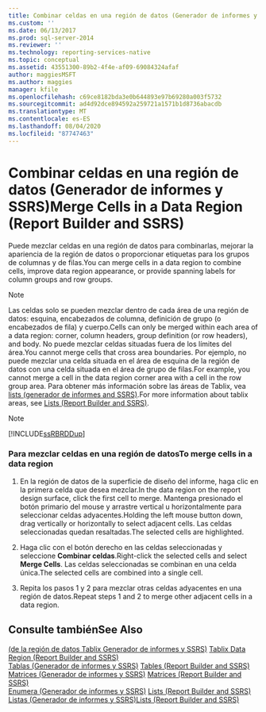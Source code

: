 ```yaml
---
title: Combinar celdas en una región de datos (Generador de informes y SSRS) | Microsoft Docs
ms.custom: ''
ms.date: 06/13/2017
ms.prod: sql-server-2014
ms.reviewer: ''
ms.technology: reporting-services-native
ms.topic: conceptual
ms.assetid: 43551300-89b2-4f4e-af09-69084324afaf
author: maggiesMSFT
ms.author: maggies
manager: kfile
ms.openlocfilehash: c69ce8182bda3e0b644893e97b69280a003f5732
ms.sourcegitcommit: ad4d92dce894592a259721a1571b1d8736abacdb
ms.translationtype: MT
ms.contentlocale: es-ES
ms.lasthandoff: 08/04/2020
ms.locfileid: "87747463"
---
```

# <a name="merge-cells-in-a-data-region-report-builder-and-ssrs"></a><span data-ttu-id="03f7e-102">Combinar celdas en una región de datos (Generador de informes y SSRS)</span><span class="sxs-lookup"><span data-stu-id="03f7e-102">Merge Cells in a Data Region (Report Builder and SSRS)</span></span>
  <span data-ttu-id="03f7e-103">Puede mezclar celdas en una región de datos para combinarlas, mejorar la apariencia de la región de datos o proporcionar etiquetas para los grupos de columnas y de filas.</span><span class="sxs-lookup"><span data-stu-id="03f7e-103">You can merge cells in a data region to combine cells, improve data region appearance, or provide spanning labels for column groups and row groups.</span></span>  
  
> [!NOTE]  
>  <span data-ttu-id="03f7e-104">Las celdas solo se pueden mezclar dentro de cada área de una región de datos: esquina, encabezados de columna, definición de grupo (o encabezados de fila) y cuerpo.</span><span class="sxs-lookup"><span data-stu-id="03f7e-104">Cells can only be merged within each area of a data region: corner, column headers, group definition (or row headers), and body.</span></span> <span data-ttu-id="03f7e-105">No puede mezclar celdas situadas fuera de los límites del área.</span><span class="sxs-lookup"><span data-stu-id="03f7e-105">You cannot merge cells that cross area boundaries.</span></span> <span data-ttu-id="03f7e-106">Por ejemplo, no puede mezclar una celda situada en el área de esquina de la región de datos con una celda situada en el área de grupo de filas.</span><span class="sxs-lookup"><span data-stu-id="03f7e-106">For example, you cannot merge a cell in the data region corner area with a cell in the row group area.</span></span> <span data-ttu-id="03f7e-107">Para obtener más información sobre las áreas de Tablix, vea [lists &#40;generador de informes and SSRS&#41;](tables-matrices-and-lists-report-builder-and-ssrs.md).</span><span class="sxs-lookup"><span data-stu-id="03f7e-107">For more information about tablix areas, see [Lists &#40;Report Builder and SSRS&#41;](tables-matrices-and-lists-report-builder-and-ssrs.md).</span></span>  
  
> [!NOTE]  
>  [!INCLUDE[ssRBRDDup](../../includes/ssrbrddup-md.md)]  
  
### <a name="to-merge-cells-in-a-data-region"></a><span data-ttu-id="03f7e-108">Para mezclar celdas en una región de datos</span><span class="sxs-lookup"><span data-stu-id="03f7e-108">To merge cells in a data region</span></span>  
  
1.  <span data-ttu-id="03f7e-109">En la región de datos de la superficie de diseño del informe, haga clic en la primera celda que desea mezclar.</span><span class="sxs-lookup"><span data-stu-id="03f7e-109">In the data region on the report design surface, click the first cell to merge.</span></span> <span data-ttu-id="03f7e-110">Mantenga presionado el botón primario del mouse y arrastre vertical u horizontalmente para seleccionar celdas adyacentes.</span><span class="sxs-lookup"><span data-stu-id="03f7e-110">Holding the left mouse button down, drag vertically or horizontally to select adjacent cells.</span></span> <span data-ttu-id="03f7e-111">Las celdas seleccionadas quedan resaltadas.</span><span class="sxs-lookup"><span data-stu-id="03f7e-111">The selected cells are highlighted.</span></span>  
  
2.  <span data-ttu-id="03f7e-112">Haga clic con el botón derecho en las celdas seleccionadas y seleccione **Combinar celdas**.</span><span class="sxs-lookup"><span data-stu-id="03f7e-112">Right-click the selected cells and select **Merge Cells**.</span></span> <span data-ttu-id="03f7e-113">Las celdas seleccionadas se combinan en una celda única.</span><span class="sxs-lookup"><span data-stu-id="03f7e-113">The selected cells are combined into a single cell.</span></span>  
  
3.  <span data-ttu-id="03f7e-114">Repita los pasos 1 y 2 para mezclar otras celdas adyacentes en una región de datos.</span><span class="sxs-lookup"><span data-stu-id="03f7e-114">Repeat steps 1 and 2 to merge other adjacent cells in a data region.</span></span>  
  
## <a name="see-also"></a><span data-ttu-id="03f7e-115">Consulte también</span><span class="sxs-lookup"><span data-stu-id="03f7e-115">See Also</span></span>  
 <span data-ttu-id="03f7e-116">[&#40;de la región de datos Tablix Generador de informes y SSRS&#41;](../tablix-data-region-report-builder-and-ssrs.md) </span><span class="sxs-lookup"><span data-stu-id="03f7e-116">[Tablix Data Region &#40;Report Builder and SSRS&#41;](../tablix-data-region-report-builder-and-ssrs.md) </span></span>  
 <span data-ttu-id="03f7e-117">[Tablas &#40;Generador de informes y SSRS&#41;](tables-report-builder-and-ssrs.md) </span><span class="sxs-lookup"><span data-stu-id="03f7e-117">[Tables &#40;Report Builder  and SSRS&#41;](tables-report-builder-and-ssrs.md) </span></span>  
 <span data-ttu-id="03f7e-118">[Matrices &#40;Generador de informes y SSRS&#41;](create-a-matrix-report-builder-and-ssrs.md) </span><span class="sxs-lookup"><span data-stu-id="03f7e-118">[Matrices &#40;Report Builder and SSRS&#41;](create-a-matrix-report-builder-and-ssrs.md) </span></span>  
 <span data-ttu-id="03f7e-119">[Enumera &#40;Generador de informes y SSRS&#41;](create-invoices-and-forms-with-lists-report-builder-and-ssrs.md) </span><span class="sxs-lookup"><span data-stu-id="03f7e-119">[Lists &#40;Report Builder and SSRS&#41;](create-invoices-and-forms-with-lists-report-builder-and-ssrs.md) </span></span>  
 [<span data-ttu-id="03f7e-120">Listas &#40;Generador de informes y SSRS&#41;</span><span class="sxs-lookup"><span data-stu-id="03f7e-120">Lists &#40;Report Builder and SSRS&#41;</span></span>](tables-matrices-and-lists-report-builder-and-ssrs.md)  
  
  
